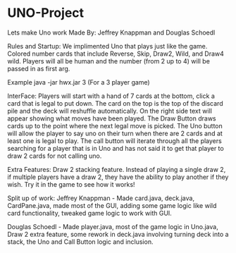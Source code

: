 # UNO-Project
Lets make Uno work
Made By: Jeffrey Knappman and Douglas Schoedl


Rules and Startup: We implimented Uno that plays just like the game. Colored number cards that include Reverse, Skip, Draw2, Wild, and Draw4 wild. Players will all be human and the number (from 2 up to 4) will be passed in as first arg.

Example java -jar hwx.jar 3		(For a 3 player game)


InterFace: Players will start with a hand of 7 cards at the bottom, click a card that is legal to put down.
The card on the top is the top of the discard pile and the deck will reshuffle automatically. 
On the right side text will appear showing what moves have been played. 
The Draw Button draws cards up to the point where the next legal move is picked. 
The Uno button will allow the player to say uno on their turn when there are 2 cards and at least one is legal to play. 
The call button will iterate through all the players searching for a player that is in Uno and has not said it to get that player to draw 2 cards for not calling uno.

Extra Features: Draw 2 stacking feature. Instead of playing a single draw 2, if multiple players have a draw 2, they have the ability to play another if they wish. Try it in the game to see how it works!




Split up of work:
Jeffrey Knappman - Made card.java, deck.java, CardPane.java, made most of the GUI, adding some game logic like wild card functionality, tweaked game logic to work with GUI. 


Douglas Schoedl - Made player.java, most of the game logic in Uno.java, Draw 2 extra feature, some rework in deck.java involving turning deck into a stack, the Uno and Call Button logic and inclusion.





 
